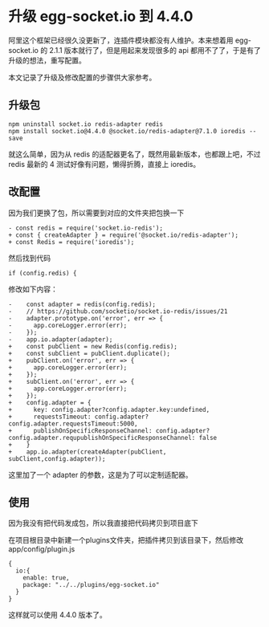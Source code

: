 # 升级 egg-socket.io 到 4.4.0 

阿里这个框架已经很久没更新了，连插件模块都没有人维护。本来想着用 egg-socket.io 的 2.1.1 版本就行了，但是用起来发现很多的 api 都用不了了，于是有了升级的想法，重写配置。

本文记录了升级及修改配置的步骤供大家参考。

## 升级包

```
npm uninstall socket.io redis-adapter redis
npm install socket.io@4.4.0 @socket.io/redis-adapter@7.1.0 ioredis --save
```

就这么简单，因为从 redis 的适配器更名了，既然用最新版本，也都跟上吧，不过 redis 最新的 4 测试好像有问题，懒得折腾，直接上 ioredis。

## 改配置

因为我们更换了包，所以需要到对应的文件夹把包换一下

```
- const redis = require('socket.io-redis');
+ const { createAdapter } = require('@socket.io/redis-adapter');
+ const Redis = require('ioredis');
```

然后找到代码

```
if (config.redis) {
```

修改如下内容：

```
-    const adapter = redis(config.redis);
-    // https://github.com/socketio/socket.io-redis/issues/21
-    adapter.prototype.on('error', err => {
-      app.coreLogger.error(err);
-    });
-    app.io.adapter(adapter);
+    const pubClient = new Redis(config.redis);
+    const subClient = pubClient.duplicate();
+    pubClient.on('error', err => {
+      app.coreLogger.error(err);
+    });
+    subClient.on('error', err => {
+      app.coreLogger.error(err);
+    });
+    config.adapter = {
+      key: config.adapter?config.adapter.key:undefined,
+      requestsTimeout: config.adapter?config.adapter.requestsTimeout:5000,
+      publishOnSpecificResponseChannel: config.adapter?config.adapter.requpublishOnSpecificResponseChannel: false
+    }
+    app.io.adapter(createAdapter(pubClient, subClient,config.adapter));

```

这里加了一个 adapter 的参数，这是为了可以定制适配器。

## 使用

因为我没有把代码发成包，所以我直接把代码拷贝到项目底下

在项目根目录中新建一个plugins文件夹，把插件拷贝到该目录下，然后修改app/config/plugin.js
```
{
  io:{
    enable: true,
    package: "../../plugins/egg-socket.io"
  }
}
```

这样就可以使用 4.4.0 版本了。